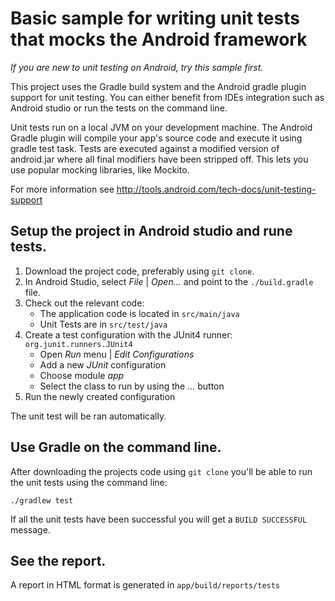 # Basic sample for writing unit tests that mocks the Android framework

*If you are new to unit testing on Android, try this sample first.*

This project uses the Gradle build system and the Android gradle plugin support for unit testing.
You can either benefit from IDEs integration such as Android studio or run the tests on the command
line.

Unit tests run on a local JVM on your development machine. The Android Gradle plugin will compile
your app's source code and execute it using gradle test task. Tests are executed against a modified
version of android.jar where all final modifiers have been stripped off. This lets you use popular
mocking libraries, like Mockito.

For more information see http://tools.android.com/tech-docs/unit-testing-support

## Setup the project in Android studio and rune tests.

1. Download the project code, preferably using `git clone`.
1. In Android Studio, select *File* | *Open...* and point to the `./build.gradle` file.
1. Check out the relevant code:
    * The application code is located in `src/main/java`
    * Unit Tests are in `src/test/java`
1. Create a test configuration with the JUnit4 runner: `org.junit.runners.JUnit4`
    * Open *Run* menu | *Edit Configurations*
    * Add a new *JUnit* configuration
    * Choose module *app*
    * Select the class to run by using the *...* button
1. Run the newly created configuration

The unit test will be ran automatically.

## Use Gradle on the command line.

After downloading the projects code using `git clone` you'll be able to run the
unit tests using the command line:

    ./gradlew test

If all the unit tests have been successful you will get a `BUILD SUCCESSFUL`
message.

## See the report.

A report in HTML format is generated in `app/build/reports/tests`
